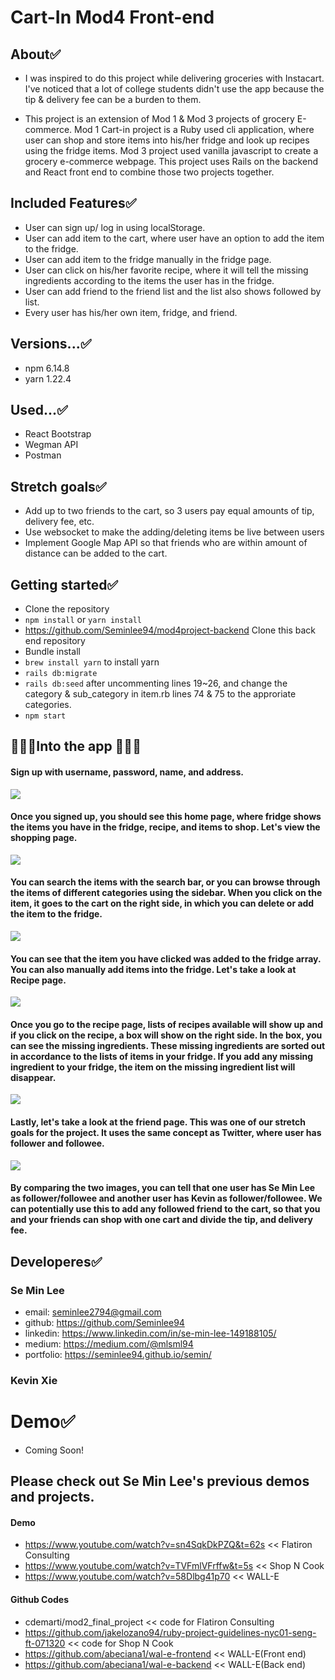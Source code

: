 # Cart-In Mod4 Front-end

## About✅
- I was inspired to do this project while delivering groceries with Instacart. I've noticed that a lot of college students didn't use the app because the tip & delivery fee can be a burden to them. 

- This project is an extension of Mod 1 & Mod 3 projects of grocery E-commerce. Mod 1 Cart-in project is a Ruby used cli application, where user can shop and store items into his/her fridge and look up recipes using the fridge items. Mod 3 project used vanilla javascript to create a grocery e-commerce webpage. This project uses Rails on the backend and React front end to combine those two projects together.

## Included Features✅
- User can sign up/ log in using localStorage.
- User can add item to the cart, where user have an option to add the item to the fridge.
- User can add item to the fridge manually in the fridge page.
- User can click on his/her favorite recipe, where it will tell the missing ingredients according to the items the user has in the fridge.
- User can add friend to the friend list and the list also shows followed by list.
- Every user has his/her own item, fridge, and friend.

## Versions...✅
- npm 6.14.8
- yarn 1.22.4

## Used...✅
- React Bootstrap
- Wegman API
- Postman

## Stretch goals✅
- Add up to two friends to the cart, so 3 users pay equal amounts of tip, delivery fee, etc.
- Use websocket to make the adding/deleting items be live between users
- Implement Google Map API so that friends who are within amount of distance can be added to the cart.

## Getting started✅
- Clone the repository
- ```npm install``` or ```yarn install```
- https://github.com/Seminlee94/mod4project-backend Clone this back end repository
- Bundle install
- ```brew install yarn``` to install yarn
- ```rails db:migrate```
- ```rails db:seed``` after uncommenting lines 19~26, and change the category & sub_category in item.rb lines 74 & 75 to the approriate categories.
- ```npm start```

## 🚀🚀🚀Into the app 🚀🚀🚀
#### Sign up with username, password, name, and address. 
![](images/Home.png)
#### Once you signed up, you should see this home page, where fridge shows the items you have in the fridge, recipe, and items to shop. Let's view the shopping page. 
![](images/Shop.png)
#### You can search the items with the search bar, or you can browse through the items of different categories using the sidebar. When you click on the item, it goes to the cart on the right side, in which you can delete or add the item to the fridge.
![](images/Fridge.png)
#### You can see that the item you have clicked was added to the fridge array. You can also manually add items into the fridge. Let's take a look at Recipe page.
![](images/Recipe.png)
#### Once you go to the recipe page, lists of recipes available will show up and if you click on the recipe, a box will show on the right side. In the box, you can see the missing ingredients. These missing ingredients are sorted out in accordance to the lists of items in your fridge. If you add any missing ingredient to your fridge, the item on the missing ingredient list will disappear. 
![](images/User1.png)
#### Lastly, let's take a look at the friend page. This was one of our stretch goals for the project. It uses the same concept as Twitter, where user has follower and followee. 
![](images/User2.png)
#### By comparing the two images, you can tell that one user has Se Min Lee as follower/followee and another user has Kevin as follower/followee. We can potentially use this to add any followed friend to the cart, so that you and your friends can shop with one cart and divide the tip, and delivery fee.


## Developeres✅
### Se Min Lee
- email: seminlee2794@gmail.com
- github: https://github.com/Seminlee94
- linkedin: https://www.linkedin.com/in/se-min-lee-149188105/
- medium: https://medium.com/@mlsml94
- portfolio: https://seminlee94.github.io/semin/

### Kevin Xie

# Demo✅
- Coming Soon!

## Please check out Se Min Lee's previous demos and projects.
#### Demo
- https://www.youtube.com/watch?v=sn4SqkDkPZQ&t=62s << Flatiron Consulting
- https://www.youtube.com/watch?v=TVFmlVFrffw&t=5s << Shop N Cook
- https://www.youtube.com/watch?v=58Dlbg41p70 << WALL-E
#### Github Codes
- cdemarti/mod2_final_project << code for Flatiron Consulting
- https://github.com/jakelozano94/ruby-project-guidelines-nyc01-seng-ft-071320 << code for Shop N Cook
- https://github.com/abeciana1/wal-e-frontend << WALL-E(Front end)
- https://github.com/abeciana1/wal-e-backend << WALL-E(Back end)
